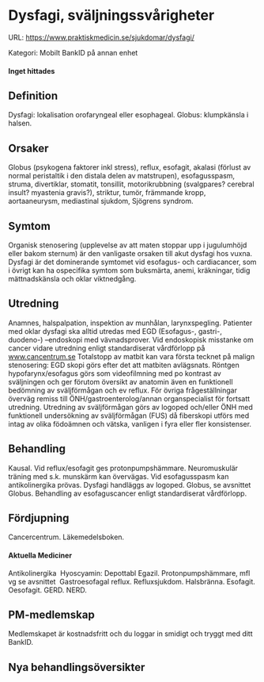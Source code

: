 # Dysfagi, sväljningssvårigheter

URL: https://www.praktiskmedicin.se/sjukdomar/dysfagi/



Kategori: Mobilt BankID på annan enhet

#### Inget hittades

## Definition

Dysfagi: lokalisation orofaryngeal eller esophageal.
Globus: klumpkänsla i halsen.

## Orsaker

Globus (psykogena faktorer inkl stress), reflux, esofagit, akalasi (förlust av normal peristaltik i den distala delen av matstrupen), esofagusspasm, struma, divertiklar, stomatit, tonsillit, motorikrubbning (svalgpares? cerebral insult? myastenia gravis?), striktur, tumör, främmande kropp, aortaaneurysm, mediastinal sjukdom, Sjögrens syndrom.

## Symtom

Organisk stenosering (upplevelse av att maten stoppar upp i jugulumhöjd eller bakom sternum) är den vanligaste orsaken till akut dysfagi hos vuxna.
Dysfagi är det dominerande symtomet vid esofagus- och cardiacancer, som i övrigt kan ha ospecifika symtom som buksmärta, anemi, kräkningar, tidig mättnadskänsla och oklar viktnedgång.

## Utredning

Anamnes, halspalpation, inspektion av munhålan, larynxspegling.
Patienter med oklar dysfagi ska alltid utredas med EGD (Esofagus-, gastri-, duodeno-) –endoskopi med vävnadsprover. Vid endoskopisk misstanke om cancer vidare utredning enligt standardiserat vårdförlopp på www.cancentrum.se
Totalstopp av matbit kan vara första tecknet på malign stenosering: EGD skopi görs efter det att matbiten avlägsnats.
Röntgen hypofarynx/esofagus görs som videofilmning med po kontrast av sväljningen och ger förutom översikt av anatomin även en funktionell bedömning av sväljförmågan och ev reflux.
För övriga frågeställningar överväg remiss till ÖNH/gastroenterolog/annan organspecialist för fortsatt utredning.
Utredning av sväljförmågan görs av logoped och/eller ÖNH med funktionell undersökning av sväljförmågan (FUS) då fiberskopi utförs med intag av olika födoämnen och vätska, vanligen i fyra eller fler konsistenser.

## Behandling

Kausal. Vid reflux/esofagit ges protonpumpshämmare. Neuromuskulär träning med s.k. munskärm kan övervägas. Vid esofagusspasm kan antikolinergika prövas. Dysfagi handläggs av logoped. Globus, se avsnittet Globus.
Behandling av esofaguscancer enligt standardiserat vårdförlopp.

## Fördjupning

Cancercentrum.
Läkemedelsboken.

#### Aktuella Mediciner

Antikolinergika 
Hyoscyamin: Depottabl Egazil.
Protonpumpshämmare, mfl vg se avsnittet  Gastroesofagal reflux. Refluxsjukdom. Halsbränna. Esofagit. Oesofagit. GERD. NERD.

## PM-medlemskap

Medlemskapet är kostnadsfritt och du loggar in smidigt och tryggt med ditt BankID.

## Nya behandlingsöversikter

